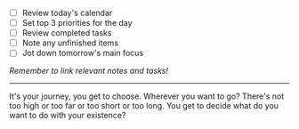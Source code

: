 
- [ ] Review today's calendar
- [ ] Set top 3 priorities for the day
- [ ] Review completed tasks
- [ ] Note any unfinished items
- [ ] Jot down tomorrow's main focus

*Remember to link relevant notes and tasks!*

---

It's your journey, you get to choose. Wherever you want to go? There's not too high or too far or too short or too long. You get to decide what do you want to do with your existence?
